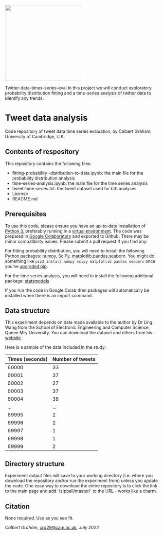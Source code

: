 <img src = "https://www.cam.ac.uk/sites/www.cam.ac.uk/themes/fresh/images/interface/cambridge_university2.svg" width ="250" height ="250">

Twitter-data-times-series-eval
In this project we will conduct exploratory probability distribution fitting and a time-series analysis of twitter data to identify any trends.
# Tweet data analysis

Code repository of tweet data time series evaluation, by Calbert Graham, University of Cambridge, U.K. 


## Contents of respository

This repository contains the following files:
- fitting-probability -distribution-to-data.ipynb: the main file for the probability distribution analysis
- time-series-analysis.ipynb: the main file for the time series analysis
- tweet-time-series.txt: the tweet dataset used for bth analyses
- License
- README.md

## Prerequisites

To use this code, please ensure you have an up-to-date installation of [Python 3](https://www.python.org/downloads), preferably running in a [virtual environment](https://docs.python.org/3/tutorial/venv.html). The code was prepared in [Google Colaboratory](https://colab.research.google.com) and exported to Github. There may be minor compatibility issues. Please submit a pull request if you  find any.

For fitting probability distribution, you will need to install the following Python packages: [numpy](https://numpy.org/install/), [SciPy](https://www.scipy.org/install.html), [matplotlib](https://matplotlib.org/stable/users/installing/index.html),[pandas](https://pandas.pydata.org/docs/getting_started/install.html),[seaborn](https://seaborn.pydata.org/installing.html). You might do something like `pip3 install numpy scipy matplotlib pandas seaborn` once you've [upgraded pip](https://pip.pypa.io/en/stable/installing/#upgrading-pip).

For the time series analysis, you will need to install the following additonal package: [statsmodels](https://www.statsmodels.org/stable/install.html)

If you run the code in Google Colab then packages will automatically be installed when there is an import command.

## Data structure
This experiment depends on data made available to the author by Dr Ling Wang from the School of Electronic Engineering and Computer Science, Queen Mry University. You can download the dataset and others from his [website](http://www.eecs.qmul.ac.uk/~linwang/download/ecs764/).

Here is a sample of the data included in the study:

| Times (seconds) | Number of tweets | 
| -------- | ------ | 
| 60000 | 33 | 
| 60001| 37 | 
| 60002| 27 | 
| 60003 | 37 |
| 60004 | 38| 
| ... | ...| 
| 69995 | 2 | 
| 69996 | 2|
| 69997 | 1 | 
| 69998 | 1 | 
| 69999 | 2| 

## Directory structure
Experiment output files will save to your working directory (i.e. where you download the repository and/or run the experiment from) unless you update the code. One easy way to download the entire repository is to click the link to the main page and add '/zipball/master/' to the URL - works like a charm.


## Citation

None required. Use as you see fit.


_Calbert Graham_, crg29@cam.ac.uk, _July 2022_

